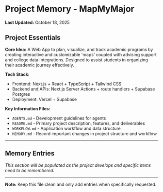 # Project Memory - MapMyMajor
**Last Updated:** October 18, 2025

## Project Essentials

**Core Idea:** A Web App to plan, visualize, and track academic programs by creating interactive and customizable 'maps' coupled with advising support and college data integrations. Designed to assist students in organizing their academic journey effectively. 

**Tech Stack:**
- Frontend: Next.js + React + TypeScript + Tailwind CSS
- Backend and APIs: Next.js Server Actions + route handlers + Supabase Postgres  
- Deployment: Vercel + Supabase

**Key Information Files:**
- `AGENTS.md` - Development guidelines for agents
- `README.md` - Primary project description, features, and deliverables
- `WORKFLOW.md` - Application workflow and data structure
- `MEMORY.md` - Record important changes in project structure and workflow

---

## Memory Entries

*This section will be populated as the project develops and specific items need to be remembered.*

---

**Note:** Keep this file clean and only add entries when specifically requested.